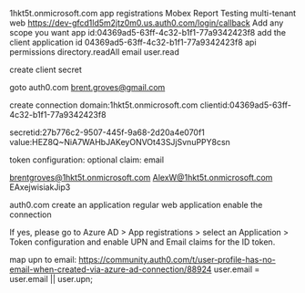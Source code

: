 1hkt5t.onmicrosoft.com
app registrations
Mobex Report Testing
multi-tenant
web
https://dev-gfcd1ld5m2jtz0m0.us.auth0.com/login/callback
Add any scope you want
app id:04369ad5-63ff-4c32-b1f1-77a9342423f8
add the client application id
04369ad5-63ff-4c32-b1f1-77a9342423f8
api permissions
directory.readAll
email
user.read

create client secret

goto
auth0.com
brent.groves@gmail.com

create connection
domain:1hkt5t.onmicrosoft.com
clientid:04369ad5-63ff-4c32-b1f1-77a9342423f8

secretid:27b776c2-9507-445f-9a68-2d20a4e070f1
value:HEZ8Q~NiA7WAHbJAKeyONVOt43SJjSvnuPPY8csn

token configuration:
optional claim: email

brentgroves@1hkt5t.onmicrosoft.com
AlexW@1hkt5t.onmicrosoft.com
EAxejwisiakJip3

auth0.com
create an application
regular web application
enable the connection

If yes, please go to Azure AD > App registrations > select an Application > Token configuration and enable UPN and Email claims for the ID token.

map upn to email:
https://community.auth0.com/t/user-profile-has-no-email-when-created-via-azure-ad-connection/88924
user.email = user.email || user.upn;